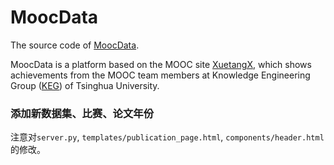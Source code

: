 # MoocData

The source code of [MoocData](http://moocdata.cn/).

MoocData is a platform based on the MOOC site [XuetangX](https://next.xuetangx.com/), which shows achievements from the MOOC team members at Knowledge Engineering Group ([KEG](http://keg.cs.tsinghua.edu.cn/)) of Tsinghua University.

### 添加新数据集、比赛、论文年份

注意对`server.py`, `templates/publication_page.html`, `components/header.html`的修改。

